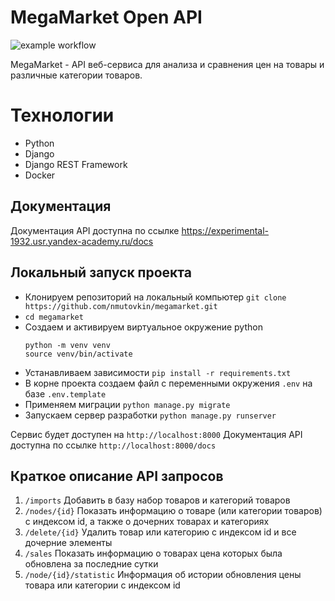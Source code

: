 # MegaMarket Open API

![example workflow](https://github.com/nmutovkin/megamarket/actions/workflows/megamarket_workflow.yml/badge.svg)

MegaMarket - API веб-сервиса для анализа и сравнения цен на товары и различные категории товаров.

# Технологии
* Python
* Django
* Django REST Framework
* Docker

## Документация

Документация API доступна по ссылке https://experimental-1932.usr.yandex-academy.ru/docs

## Локальный запуск проекта

* Клонируем репозиторий на локальный компьютер ```git clone https://github.com/nmutovkin/megamarket.git```
* ```cd megamarket```
* Создаем и активируем виртуальное окружение python
    ```
    python -m venv venv
    source venv/bin/activate
    ```
* Устанавливаем зависимости ```pip install -r requirements.txt```
* В корне проекта создаем файл с переменными окружения ```.env``` на базе ```.env.template```
* Применяем миграции ```python manage.py migrate```
* Запускаем сервер разработки ```python manage.py runserver```

Сервис будет доступен на ```http://localhost:8000```
Документация API доступна по ссылке ```http://localhost:8000/docs```

## Краткое описание API запросов

1. ```/imports``` Добавить в базу набор товаров и категорий товаров
2. ```/nodes/{id}``` Показать информацию о товаре (или категории товаров) с индексом id, а также о дочерних товарах и категориях
3. ```/delete/{id}``` Удалить товар или категорию с индексом id и все дочерние элементы
4. ```/sales``` Показать информацию о товарах цена которых была обновлена за последние сутки
5. ```/node/{id}/statistic``` Информация об истории обновления цены товара или категории с индексом id
